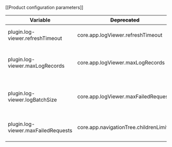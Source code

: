 [[Product configuration parameters]]

| Variable                            | ~~Deprecated~~                        | Value | Description                              |
|-------------------------------------|---------------------------------------|-------|------------------------------------------|
| plugin.log-viewer.refreshTimeout    | core.app.logViewer.refreshTimeout     | 3000  | Timeout between requests                 |
| plugin.log-viewer.maxLogRecords     | core.app.logViewer.maxLogRecords      | 1000  | Sets the maximum displayed records count |
| plugin.log-viewer.logBatchSize      | core.app.logViewer.maxFailedRequests  | 2000  | Sets the maximum loading records count   |
| plugin.log-viewer.maxFailedRequests | core.app.navigationTree.childrenLimit | 3     | Sets the maximum retries to load data    |